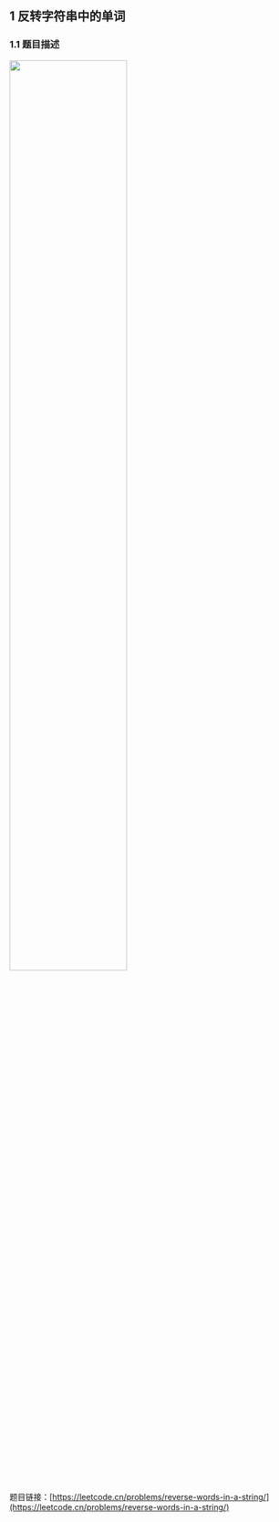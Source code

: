 ## 1 反转字符串中的单词
### 1.1 题目描述

<img src ="https://img-blog.csdnimg.cn/52fefb020c7c497482075c80810d955f.png#pic_center" width = 64%>



题目链接：[https://leetcode.cn/problems/reverse-words-in-a-string/](https://leetcode.cn/problems/reverse-words-in-a-string/)
